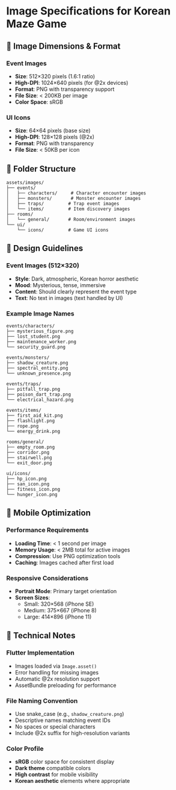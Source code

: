 # Image Specifications for Korean Maze Game

## 📐 Image Dimensions & Format

### Event Images
- **Size**: 512×320 pixels (1.6:1 ratio)
- **High-DPI**: 1024×640 pixels (for @2x devices)  
- **Format**: PNG with transparency support
- **File Size**: < 200KB per image
- **Color Space**: sRGB

### UI Icons
- **Size**: 64×64 pixels (base size)
- **High-DPI**: 128×128 pixels (@2x)
- **Format**: PNG with transparency
- **File Size**: < 50KB per icon

## 📁 Folder Structure

```
assets/images/
├── events/
│   ├── characters/     # Character encounter images
│   ├── monsters/       # Monster encounter images  
│   ├── traps/         # Trap event images
│   └── items/         # Item discovery images
├── rooms/
│   └── general/       # Room/environment images
└── ui/
    └── icons/         # Game UI icons
```

## 🎨 Design Guidelines

### Event Images (512×320)
- **Style**: Dark, atmospheric, Korean horror aesthetic
- **Mood**: Mysterious, tense, immersive
- **Content**: Should clearly represent the event type
- **Text**: No text in images (text handled by UI)

### Example Image Names
```
events/characters/
├── mysterious_figure.png
├── lost_student.png
├── maintenance_worker.png
└── security_guard.png

events/monsters/
├── shadow_creature.png
├── spectral_entity.png
└── unknown_presence.png

events/traps/
├── pitfall_trap.png
├── poison_dart_trap.png
└── electrical_hazard.png

events/items/
├── first_aid_kit.png
├── flashlight.png
├── rope.png
└── energy_drink.png

rooms/general/
├── empty_room.png
├── corridor.png
├── stairwell.png
└── exit_door.png

ui/icons/
├── hp_icon.png
├── san_icon.png
├── fitness_icon.png
└── hunger_icon.png
```

## 📱 Mobile Optimization

### Performance Requirements
- **Loading Time**: < 1 second per image
- **Memory Usage**: < 2MB total for active images
- **Compression**: Use PNG optimization tools
- **Caching**: Images cached after first load

### Responsive Considerations  
- **Portrait Mode**: Primary target orientation
- **Screen Sizes**: 
  - Small: 320×568 (iPhone SE)
  - Medium: 375×667 (iPhone 8)
  - Large: 414×896 (iPhone 11)

## 🔧 Technical Notes

### Flutter Implementation
- Images loaded via `Image.asset()`
- Error handling for missing images
- Automatic @2x resolution support
- AssetBundle preloading for performance

### File Naming Convention
- Use snake_case (e.g., `shadow_creature.png`)
- Descriptive names matching event IDs
- No spaces or special characters
- Include @2x suffix for high-resolution variants

### Color Profile
- **sRGB** color space for consistent display
- **Dark theme** compatible colors
- **High contrast** for mobile visibility
- **Korean aesthetic** elements where appropriate